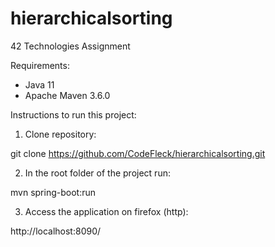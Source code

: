 # hierarchicalsorting
42 Technologies Assignment

Requirements: 

- Java 11
- Apache Maven 3.6.0

Instructions to run this project: 

1) Clone repository: 

git clone https://github.com/CodeFleck/hierarchicalsorting.git

2) In the root folder of the project run:

mvn spring-boot:run

3) Access the application on firefox (http):

http://localhost:8090/


